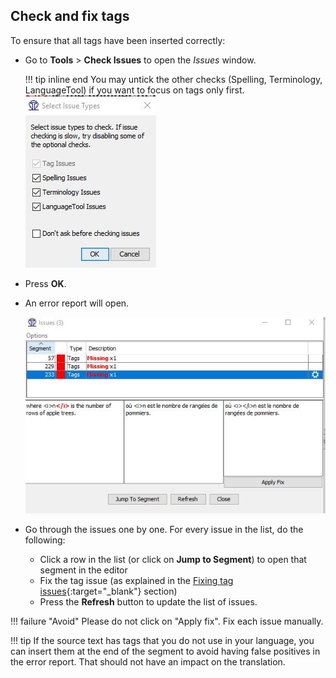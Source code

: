 ## Check and fix tags

To ensure that all tags have been inserted correctly:

- Go to **Tools** > **Check Issues** to open the _Issues_ window.

    <!-- prettier-ignore -->
    !!! tip inline end
        You may untick the other checks (Spelling, Terminology, LanguageTool) if you want to focus on tags only first.
    ![](../_img/33_check_issues.jpg)

- Press **OK**.
- An error report will open.

    ![](../_img/34_error_report.jpg)

- Go through the issues one by one. For every issue in the list, do the following:

    - Click a row in the list (or click on **Jump to Segment**) to open that segment in the editor
    - Fix the tag issue (as explained in the [Fixing tag issues](tags.md#fixing-tag-issues){:target="\_blank"} section)
    - Press the **Refresh** button to update the list of issues.

<!-- prettier-ignore -->
!!! failure "Avoid"
     Please do not click on "Apply fix". Fix each issue manually.

<!-- prettier-ignore -->
!!! tip
     If the source text has tags that you do not use in your language, you can insert them at the end of the segment to avoid having false positives in the error report. That should not have an impact on the translation.